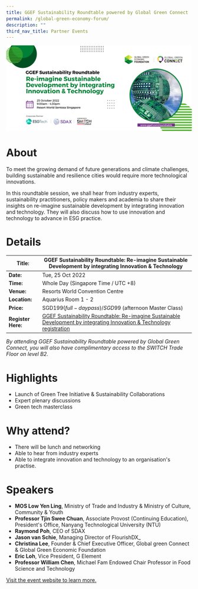 ```yaml
---
title: GGEF Sustainability Roundtable powered by Global Green Connect
permalink: /global-green-economy-forum/
description: ""
third_nav_title: Partner Events
---
```

![Partner Event SWITCH 2022](/images/Sustainability%20Roundtable.png)
# About
To meet the growing demand of future generations and climate challenges, building sustainable and resilience cities would require more technological innovations. 

In this roundtable session, we shall hear from industry experts, sustainability practitioners, policy makers and academia to share their insights on re-imagine sustainable development by integrating innovation and technology. They will also discuss how to use innovation and technology to advance in ESG practice.

# Details

| **Title:** | **GGEF Sustainability Roundtable: Re-imagine Sustainable Development by integrating Innovation & Technology** |
| -------- | -------- |
|**Date:** | Tue, 25 Oct 2022 |
| **Time:** | Whole Day (Singapore Time / UTC +8) |
|**Venue:** | Resorts World Convention Centre |
|**Location:** | Aquarius Room 1 - 2 |
|**Price:** | SGD$199 (full-day pass) / SGD$99 (afternoon Master Class) |
|**Register Here:** | [GGEF Sustainability Roundtable: Re-imagine Sustainable Development by integrating Innovation & Technology registration](https://ggefsustainabilityroundtable.eventbrite.sg )

*By attending GGEF Sustainability Roundtable powered by Global Green Connect, you will also have complimentary access to the SWITCH Trade Floor on level B2.*

# Highlights
*   Launch of Green Tree Initiative & Sustainability Collaborations 
*   Expert plenary discussions
*   Green tech masterclass 


# Why attend?
* There will be lunch and networking 
* Able to hear from industry experts 
* Able to integrate innovation and technology to an organisation's practise.

# Speakers
*   **MOS Low Yen Ling**, Ministry of Trade and Industry & Ministry of Culture, Community & Youth
*   **Professor Tjin Swee Chuan**, Associate Provost (Continuing Education), President's Office, Nanyang Technological University (NTU)
*   **Raymond Poh**, CEO of SDAX
*   **Jason van Schie**, Managing Director of FlourishDX_
* **Christina Lee**, Founder & Chief Executive Officer, Global green Connect & Global Green Economic Foundation
* **Eric Loh**, Vice President, G Element
* **Professor William Chen**, Michael Fam Endowed Chair Professor in Food Science and Technology

[Visit the event website to learn more.](https://www.ggef.com/roundtable)